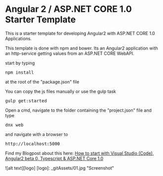 # Angular 2 / ASP.NET CORE 1.0 Starter Template

This is a starter template for developing Angular2 with ASP.NET CORE 1.0 Applications.

This template is done with npm and bower. Its an Angular2 application with an http-service getting values from an ASP.NET CORE WebAPI.

start by typing

<pre>npm install</pre>

at the root of the "package.json" file

You can copy the js files manually or use the gulp task

<pre>gulp get:started</pre>

Open a cmd, navigate to the folder containing the "project.json" file and type 

<pre>dnx web</pre>

and navigate with a browser to

<pre>http://localhost:5000</pre>

Find my Blogpost about this here:
<a href="http://offering.solutions/articles/asp-net/how-to-start-with-visual-studio-code-angular2-beta-0-typescript-asp-net-core-1-0/">How to start with Visual Studio (Code), Angular2 beta 0, Typescript & ASP.NET Core 1.0 </a>

![alt text][logo]
[logo]: _gitAssets/01.jpg "Screenshot"
